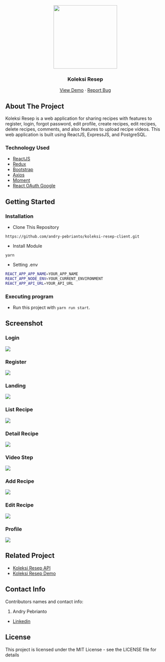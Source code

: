 <div align="center">
  <img src="./readme/logo.svg" width="200px" height="200px" />
</div>
<h3 align="center">Koleksi Resep</h3>
<p align="center">
  <a href="https://koleksi-resep.netlify.app/">View Demo</a>
  ·
  <a href="https://github.com/andry-pebrianto/koleksi-resep-client/issues">Report Bug</a>
</p>

<!-- ABOUT THE PROJECT -->
## About The Project

Koleksi Resep is a web application for sharing recipes with features to register, login, forgot password, edit profile, create recipes, edit recipes, delete recipes, comments, and also features to upload recipe videos. This web application is built using ReactJS, ExpressJS, and PostgreSQL.

### Technology Used
- [ReactJS](https://reactjs.org/)
- [Redux](https://redux.js.org/)
- [Bootstrap](https://getbootstrap.com/)
- [Axios](https://github.com/axios/axios)
- [Moment](https://momentjs.com/)
- [React OAuth Google](https://www.npmjs.com/package/@react-oauth/google)
 
<!-- GETTING STARTED -->
## Getting Started

### Installation
- Clone This Repository

`https://github.com/andry-pebrianto/koleksi-resep-client.git`

- Install Module

`yarn`

- Setting .env

```bash
REACT_APP_APP_NAME=YOUR_APP_NAME
REACT_APP_NODE_ENV=YOUR_CURRENT_ENVIRONMENT
REACT_APP_API_URL=YOUR_API_URL
```

### Executing program

- Run this project with `yarn run start`.

<!-- SCREENSHOT -->
## Screenshot

### Login
<img src="./readme/ss-login.jpg" />

### Register
<img src="./readme/ss-register.jpg" />

### Landing
<img src="./readme/ss-landing.jpg" />

### List Recipe
<img src="./readme/ss-list.jpg" />

### Detail Recipe
<img src="./readme/ss-detail.jpg" />

### Video Step
<img src="./readme/ss-video.jpg" />

### Add Recipe
<img src="./readme/ss-add.jpg" />

### Edit Recipe
<img src="./readme/ss-edit.jpg" />

### Profile
<img src="./readme/ss-profile.jpg" />

<!-- RELATED PROJECT -->
## Related Project

- [Koleksi Resep API](https://github.com/andry-pebrianto/koleksi-resep-api)
- [Koleksi Resep Demo](https://koleksi-resep.netlify.app/)

<!-- CONTACT INFO -->
## Contact Info

Contributors names and contact info:

1. Andry Pebrianto

- [Linkedin](https://www.linkedin.com/in/andry-pebrianto)

## License 

This project is licensed under the MIT License - see the LICENSE file for details

